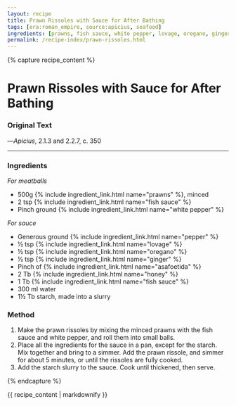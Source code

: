 ```yaml
---
layout: recipe
title: Prawn Rissoles with Sauce for After Bathing
tags: [era:roman_empire, source:apicius, seafood]
ingredients: [prawns, fish sauce, white pepper, lovage, oregano, ginger, asafoetida, honey]
permalink: /recipe-index/prawn-rissoles.html
---
```


{% capture recipe_content %}
# Prawn Rissoles with Sauce for After Bathing

### Original Text
<!-- TODO: Add original Latin text from Apicius 2.1.3 and 2.2.7 -->

<!-- TODO: Add English translation -->

—*Apicius*, 2.1.3 and 2.2.7, c. 350

___

<!-- TODO: Add description paragraph about the Roman bathing culture and its connection to food -->

### Ingredients
*For meatballs*
- 500g {% include ingredient_link.html name="prawns" %}, minced
- 2 tsp {% include ingredient_link.html name="fish sauce" %}
- Pinch ground {% include ingredient_link.html name="white pepper" %}

*For sauce*
- Generous ground {% include ingredient_link.html name="pepper" %}
- ½ tsp {% include ingredient_link.html name="lovage" %}
- ½ tsp {% include ingredient_link.html name="oregano" %}
- ½ tsp {% include ingredient_link.html name="ginger" %}
- Pinch of {% include ingredient_link.html name="asafoetida" %}
- 2 Tb {% include ingredient_link.html name="honey" %}
- 1 Tb {% include ingredient_link.html name="fish sauce" %}
- 300 ml water
- 1½ Tb starch, made into a slurry

### Method
1. Make the prawn rissoles by mixing the minced prawns with the fish sauce and white pepper, and roll them into small balls.
2. Place all the ingredients for the sauce in a pan, except for the starch. Mix together and bring to a simmer. Add the prawn rissole, and simmer for about 5 minutes, or until the rissoles are fully cooked.
3. Add the starch slurry to the sauce. Cook until thickened, then serve.

{% endcapture %}

{{ recipe_content | markdownify }} 